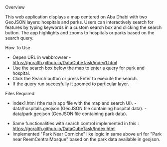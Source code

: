 Overview

This web application displays a map centered on Abu Dhabi with two GeoJSON layers: hospitals and parks. Users can interactively search for features by typing keywords in a custom search box and clicking the search button. The app highlights and zooms to hospitals or parks based on the search query.

How To Use
- Oepen URL in webbrowser -https://goralth.github.io/DataCubeTask/index1.html
- Use the search box below the map to enter a query for park and hospital.
- Click the Search button or press Enter to execute the search.
- If the query run succesfully it zoomed to particular layer.

Files Required
- index1.html (the main app file with the map and search UI).
-data/hospitals.geojson (GeoJSON file containing hospital data).
-data/park.geojson (GeoJSON file containing park data).

* Same functionalities with search control implemented in this : https://goralth.github.io/DataCubeTask/Index.html
* Implemented "Park Near Corniche" like logic in same above url for "Park near ReemCentralMosque" based on the park data available in geojson.